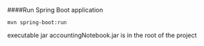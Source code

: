 
####Run Spring Boot application
```
mvn spring-boot:run
```

executable jar accountingNotebook.jar 
is in the root of the project





